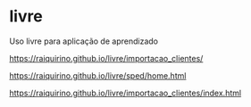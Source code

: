 # livre
Uso livre para aplicação de aprendizado

https://raiquirino.github.io/livre/importacao_clientes/

https://raiquirino.github.io/livre/sped/home.html

https://raiquirino.github.io/livre/importacao_clientes/index.html
